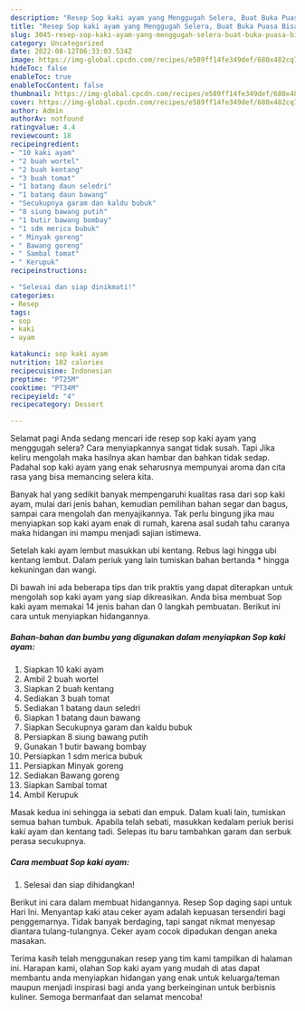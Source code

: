 ```yaml
---
description: "Resep Sop kaki ayam yang Menggugah Selera, Buat Buka Puasa Bisa Manjain Lidah"
title: "Resep Sop kaki ayam yang Menggugah Selera, Buat Buka Puasa Bisa Manjain Lidah"
slug: 3045-resep-sop-kaki-ayam-yang-menggugah-selera-buat-buka-puasa-bisa-manjain-lidah
category: Uncategorized
date: 2022-08-12T06:33:03.534Z
image: https://img-global.cpcdn.com/recipes/e589ff14fe349def/680x482cq70/sop-kaki-ayam-foto-resep-utama.jpg
hideToc: false
enableToc: true
enableTocContent: false
thumbnail: https://img-global.cpcdn.com/recipes/e589ff14fe349def/680x482cq70/sop-kaki-ayam-foto-resep-utama.jpg
cover: https://img-global.cpcdn.com/recipes/e589ff14fe349def/680x482cq70/sop-kaki-ayam-foto-resep-utama.jpg
author: Admin
authorAv: notfound
ratingvalue: 4.4
reviewcount: 18
recipeingredient:
- "10 kaki ayam"
- "2 buah wortel"
- "2 buah kentang"
- "3 buah tomat"
- "1 batang daun seledri"
- "1 batang daun bawang"
- "Secukupnya garam dan kaldu bubuk"
- "8 siung bawang putih"
- "1 butir bawang bombay"
- "1 sdm merica bubuk"
- " Minyak goreng"
- " Bawang goreng"
- " Sambal tomat"
- " Kerupuk"
recipeinstructions:

- "Selesai dan siap dinikmati!"
categories:
- Resep
tags:
- sop
- kaki
- ayam

katakunci: sop kaki ayam 
nutrition: 102 calories
recipecuisine: Indonesian
preptime: "PT25M"
cooktime: "PT34M"
recipeyield: "4"
recipecategory: Dessert

---
```



Selamat pagi Anda sedang mencari ide resep sop kaki ayam yang menggugah selera? Cara menyiapkannya sangat tidak susah. Tapi Jika keliru mengolah maka hasilnya akan hambar dan bahkan tidak sedap. Padahal sop kaki ayam yang enak seharusnya mempunyai aroma dan cita rasa yang bisa memancing selera kita.


Banyak hal yang sedikit banyak mempengaruhi kualitas rasa dari sop kaki ayam, mulai dari jenis bahan, kemudian pemilihan bahan segar dan bagus, sampai cara mengolah dan menyajikannya. Tak perlu bingung jika mau menyiapkan sop kaki ayam enak di rumah, karena asal sudah tahu caranya maka hidangan ini mampu menjadi sajian istimewa.

Setelah kaki ayam lembut masukkan ubi kentang. Rebus lagi hingga ubi kentang lembut. Dalam periuk yang lain tumiskan bahan bertanda * hingga kekuningan dan wangi.


Di bawah ini ada beberapa tips dan trik praktis yang dapat diterapkan untuk mengolah sop kaki ayam yang siap dikreasikan. Anda bisa membuat Sop kaki ayam memakai 14 jenis bahan dan 0 langkah pembuatan. Berikut ini cara untuk menyiapkan hidangannya.

<!--inarticleads1-->

##### Bahan-bahan dan bumbu yang digunakan dalam menyiapkan Sop kaki ayam:

1. Siapkan 10 kaki ayam
1. Ambil 2 buah wortel
1. Siapkan 2 buah kentang
1. Sediakan 3 buah tomat
1. Sediakan 1 batang daun seledri
1. Siapkan 1 batang daun bawang
1. Siapkan Secukupnya garam dan kaldu bubuk
1. Persiapkan 8 siung bawang putih
1. Gunakan 1 butir bawang bombay
1. Persiapkan 1 sdm merica bubuk
1. Persiapkan  Minyak goreng
1. Sediakan  Bawang goreng
1. Siapkan  Sambal tomat
1. Ambil  Kerupuk


Masak kedua ini sehingga ia sebati dan empuk. Dalam kuali lain, tumiskan semua bahan tumbuk. Apabila telah sebati, masukkan kedalam periuk berisi kaki ayam dan kentang tadi. Selepas itu baru tambahkan garam dan serbuk perasa secukupnya. 

<!--inarticleads2-->

##### Cara membuat Sop kaki ayam:


1. Selesai dan siap dihidangkan!

Berikut ini cara dalam membuat hidangannya. Resep Sop daging sapi untuk Hari Ini. Menyantap kaki atau ceker ayam adalah kepuasan tersendiri bagi penggemarnya. Tidak banyak berdaging, tapi sangat nikmat menyesap diantara tulang-tulangnya. Ceker ayam cocok dipadukan dengan aneka masakan. 

Terima kasih telah menggunakan resep yang tim kami tampilkan di halaman ini. Harapan kami, olahan Sop kaki ayam yang mudah di atas dapat membantu anda menyiapkan hidangan yang enak untuk keluarga/teman maupun menjadi inspirasi bagi anda yang berkeinginan untuk berbisnis kuliner. Semoga bermanfaat dan selamat mencoba!

